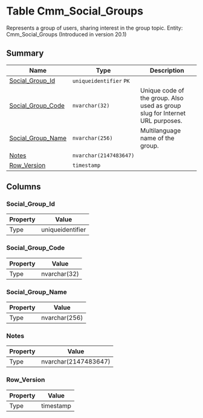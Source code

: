 # Table Cmm_Social_Groups

Represents a group of users, sharing interest in the group topic. Entity: Cmm_Social_Groups (Introduced in version 20.1)

## Summary

| Name | Type | Description |
| - | - | --- |
|[Social_Group_Id](#social_group_id)|`uniqueidentifier` `PK`||
|[Social_Group_Code](#social_group_code)|`nvarchar(32)` |Unique code of the group. Also used as group slug for Internet URL purposes.|
|[Social_Group_Name](#social_group_name)|`nvarchar(256)` |Multilanguage name of the group.|
|[Notes](#notes)|`nvarchar(2147483647)` ||
|[Row_Version](#row_version)|`timestamp` ||

## Columns

### Social_Group_Id

| Property | Value |
| - | - |
|Type|uniqueidentifier|

### Social_Group_Code

| Property | Value |
| - | - |
|Type|nvarchar(32)|

### Social_Group_Name

| Property | Value |
| - | - |
|Type|nvarchar(256)|

### Notes

| Property | Value |
| - | - |
|Type|nvarchar(2147483647)|

### Row_Version

| Property | Value |
| - | - |
|Type|timestamp|


